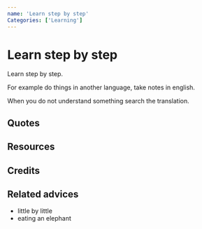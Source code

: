 ```yaml
---
name: 'Learn step by step'
Categories: ['Learning']
---
```

# Learn step by step

Learn step by step. 

For example do things in another language, take notes in english. 

When you do not understand something search the translation. 

## Quotes

## Resources

## Credits

## Related advices

- little by little
- eating an elephant
